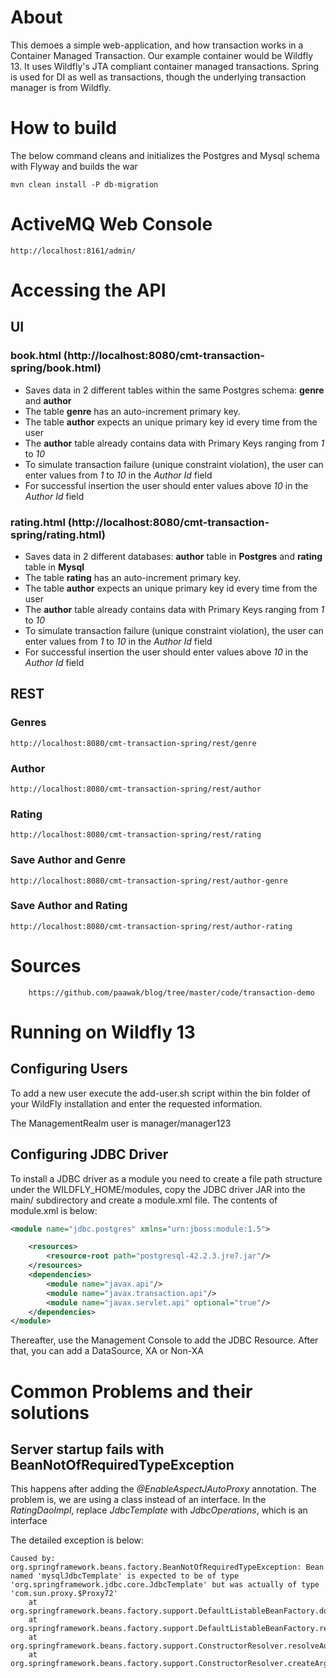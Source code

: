 # About

This demoes a simple web-application, and how transaction works in a Container Managed Transaction. Our example container would be Wildfly 13. It uses Wildfly's JTA compliant container managed transactions. Spring is used for DI as well as transactions, though the underlying transaction manager is from Wildfly.

# How to build

The below command cleans and initializes the Postgres and Mysql schema with Flyway and builds the war

	mvn clean install -P db-migration
	
# ActiveMQ Web Console
	
	http://localhost:8161/admin/ 	

# Accessing the API

## UI

### book.html (http://localhost:8080/cmt-transaction-spring/book.html)
- Saves data in 2 different tables within the same Postgres schema: **genre** and **author**
- The table **genre** has an auto-increment primary key. 
- The table **author** expects an unique primary key id every time from the user
- The **author** table already contains data with Primary Keys ranging from *1* to *10*
- To simulate transaction failure (unique constraint violation), the user can enter values from *1* to *10* in the *Author Id* field
- For successful insertion the user should enter values above *10* in the *Author Id* field

### rating.html (http://localhost:8080/cmt-transaction-spring/rating.html)
- Saves data in 2 different databases: **author** table in **Postgres** and **rating** table in **Mysql**	
- The table **rating** has an auto-increment primary key. 
- The table **author** expects an unique primary key id every time from the user
- The **author** table already contains data with Primary Keys ranging from *1* to *10*
- To simulate transaction failure (unique constraint violation), the user can enter values from *1* to *10* in the *Author Id* field
- For successful insertion the user should enter values above *10* in the *Author Id* field

## REST

### Genres
	http://localhost:8080/cmt-transaction-spring/rest/genre
	
### Author
	http://localhost:8080/cmt-transaction-spring/rest/author

### Rating	
	http://localhost:8080/cmt-transaction-spring/rest/rating
	
### Save Author and Genre
	http://localhost:8080/cmt-transaction-spring/rest/author-genre	

### Save Author and Rating	
	http://localhost:8080/cmt-transaction-spring/rest/author-rating
	
# Sources
		
		https://github.com/paawak/blog/tree/master/code/transaction-demo
	
# Running on Wildfly 13

## Configuring Users

To add a new user execute the add-user.sh script within the bin folder of your WildFly installation and enter the requested information.

The ManagementRealm user is manager/manager123

## Configuring JDBC Driver

To install a JDBC driver as a module you need to create a file path structure under the WILDFLY_HOME/modules, copy the JDBC driver JAR into the main/ subdirectory and create a module.xml file. The contents of module.xml is below:

``` xml
<module name="jdbc.postgres" xmlns="urn:jboss:module:1.5">

    <resources>
        <resource-root path="postgresql-42.2.3.jre7.jar"/>
    </resources>
    <dependencies>
        <module name="javax.api"/>
        <module name="javax.transaction.api"/>
        <module name="javax.servlet.api" optional="true"/>
    </dependencies>
</module>
```
		
Thereafter, use the Management Console to add the JDBC Resource. After that, you can add a DataSource, XA or Non-XA

# Common Problems and their solutions
## Server startup fails with BeanNotOfRequiredTypeException

This happens after adding the *@EnableAspectJAutoProxy* annotation. 
The problem is, we are using a class instead of an interface. In the *RatingDaoImpl*, replace *JdbcTemplate* with *JdbcOperations*, which is an interface 

The detailed exception is below:

```
Caused by: org.springframework.beans.factory.BeanNotOfRequiredTypeException: Bean named 'mysqlJdbcTemplate' is expected to be of type 'org.springframework.jdbc.core.JdbcTemplate' but was actually of type 'com.sun.proxy.$Proxy72'
	at org.springframework.beans.factory.support.DefaultListableBeanFactory.doResolveDependency(DefaultListableBeanFactory.java:1148)
	at org.springframework.beans.factory.support.DefaultListableBeanFactory.resolveDependency(DefaultListableBeanFactory.java:1065)
	at org.springframework.beans.factory.support.ConstructorResolver.resolveAutowiredArgument(ConstructorResolver.java:818)
	at org.springframework.beans.factory.support.ConstructorResolver.createArgumentArray(ConstructorResolver.java:724)

```
		
	
